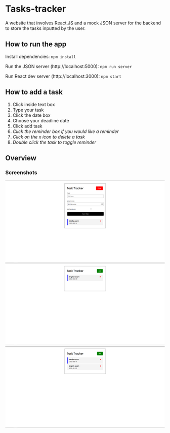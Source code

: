 # Tasks-tracker
 A website that involves React.JS and a mock JSON server for the backend to store the tasks inputted by the user. 

## How to run the app

Install dependencies:
`npm install`

Run the JSON server (http://localhost:5000):
`npm run server`

Run React dev server (http://localhost:3000):
`npm start`


## How to add a task
1. Click inside text box
2. Type your task
3. Click the date box
4. Choose your deadline date
5. Click add task
6. _Click the reminder box if you would like a reminder_
7. _Click on the x icon to delete a task_
8. _Double click the task to toggle reminder_


## Overview



### Screenshots

<img src="https://github.com/Daniel-O-dev/Tasks-tracker/blob/4a0c4041c3a508e4fd80b0814e6bdd0fef57399a/Screenshots/Add%20task.png" alt="Add task" title="Add task" >
<img src="https://github.com/Daniel-O-dev/Tasks-tracker/blob/f3ec6fec6131f7fa194bf8798580d3a38f869384/Screenshots/delete%20task.png" alt="delete task" title="delete task" >
<img src="https://github.com/Daniel-O-dev/Tasks-tracker/blob/f3ec6fec6131f7fa194bf8798580d3a38f869384/Screenshots/show%20tasks.png" alt="show task" title="show task" >




